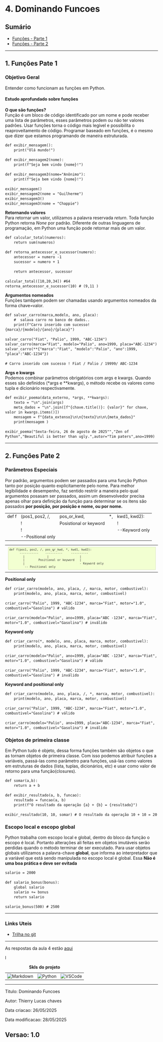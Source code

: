 # 4. Dominando Funcoes
## Sumário 
- [Funções - Parte 1](#1-funções-pate-1)
- [Funções - Parte 2](#2-funções-pate-2)
---
## 1. Funções Pate 1 
### Objetivo Geral 
Entender como funcionam as funções em Python. 
#### Estudo aprofundado sobre funções 
**O que são funções?**  
Função é um bloco de código identificado por um nome e pode receber uma lista de parâmetros, esses parâmetros podem ou não ter valores padrões. Usar funções torna o código mais legível e possibilita o reaproveitamento de código. Programar baseado em funções, é o mesmo que dizer que estamos programando de maneira estruturada.  
```
def exibir_mensagem():
    print("Olá mundo!")

def exibir_mensagem2(nome):
    print(f"Seja bem vindo {nome}!")

def exibir_mensagem3(nome="Anônimo"):
    print(f"Seja bem vindo {nome}!")

exibir_mensagem()
exibir_mensagem2(nome = "Guilherme")
exibir_mensagem3()
exibir_mensagem3(nome = "Chappie")
```  
**Retornando valores**  
Para retornar um valor, utilizamos a palavra reservada *return*. Toda função Python retorna *None* por padrão. Diferente de outras linguagens de programação, em Python uma função pode retornar mais de um valor. 
```
def calcular_total(numeros):
    return sum(numeros)

def retorna_antecessor_e_sucessor(numero):
    antecessor = numero -1
    sucessor = numero + 1

    return antecessor, sucessor 

calcular_total([10,20,34]) #64
retorna_antecessor_e_sucessor(10) # (9,11 )
```  
**Argumentos nomeados**  
Funções tambpem podem ser chamadas usando argumentos nomeados da forma chave=valor.
```
def salvar_carro(marca,modelo, ano, placa):
    #  salava carro no banco de dados..
    print(f"Carro inserido com sucesso! {marca}/{modelo}/{ano}/{placa}")

salvar_carro("Fiat", "Palio", 1999, "ABC-1234")
salvar_carro(marca="Fiat", modelo="Palio", ano=1999, placa="ABC-1234")
salvar_carro(**{"marca":"Fiat", "modelo":"Palio", "ano":1999, "placa":"ABC-1234"})

# Carro inserido com sucesso ! Fiat / Palio / 19999/ ABC-1234
```  
**Args e kwargs**  
Podemos combinar parâmetros obrigatórios com args e kwargs. Quando esses são definidos (*args e **kwargs), o método recebe os valores como tupla e dicionário respectivamente.  
```
def exibir_poema(data_externo, *args, **kwargs):
    texto = "\n".join(args)
    meta_dados = "\n".join([f"{chave.title()}: {valor}" for chave, valor in kwargs.items()])
    mensagem = f"{data_extenso}\n\n{texto}\n\n\{meta_dados}"
    print(mensagem )

exibir_poema("Sexta-feira, 26 de agosto de 2025"","Zen of Python","Beautiful is better than ugly.",autor="Tim paters",ano=1999)
```
---
## 2. Funções Pate 2 
### Parâmetros Especiais
Por padrão, argumentos podem ser passados para uma função Python tanto por posição quanto explicitamente pelo nome. Para melhor legibilidade e desempenho, faz sentido restriir a maneira pelo qual argumentos posasam ser passados, assim um desenvolvedor precisa apenas olhar para definição da função para determinar se os itens são passados **por posição, por posição e nome, ou por nome.**  

| | | | | |
| -- | -- | -- | -- | -- |
| def f | (pos1, pos2, /,| pos_or_kwd, | *, | kwd1, kwd2): |
| | ! | Posistional or keyword | | ! |
| | ! | | | --Keyword only |
| | --Positional only |  

<table style="text-align: center; width: 100%;"> 
<tr>
    <td style="text-align: center;">
    <img src="imgs\image.png">
    </td>
</tr>
</table>


**Positional only**
```
def criar_carro(modelo, ano, placa, /, marca, motor, combustivel):
    print(modelo, ano, placa, marca, motor, combustivel)

criar_carro("Palio", 1999, "ABC-1234", marca="Fiat", motor="1.0", combustivel="Gasolina") # válido

criar_carro(modelo="Palio", ano=1999, placa="ABC -1234", marca="Fiat", 
motor="1.0", combustivel="Gasolina") # inválido

```

**Keyword only**
```
def criar_carro(*, modelo, ano, placa, marca, motor, combustivel):
    print(modelo, ano, placa, marca, motor, combustivel)

criar_carro(modelo="Palio", ano=1999, placa="ABC -1234", marca="Fiat", 
motor="1.0", combustivel="Gasolina") # válido

criar_carro("Palio", 1999, "ABC-1234", marca="Fiat", motor="1.0", combustivel="Gasolina") # inválido

```

**Keyword and positional only**
```
def criar_carro(modelo, ano, placa, /, *, marca, motor, combustivel):
    print(modelo, ano, placa, marca, motor, combustivel)

criar_carro("Palio", 1999, "ABC-1234", marca="Fiat", motor="1.0", combustivel="Gasolina") # válido

criar_carro(modelo="Palio", ano=1999, placa="ABC-1234", marca="Fiat", motor="1.0", combustivel="Gasolina") # inválido

```  
### Objetos de primeira classe 
Em Python tudo é objeto, dessa forma funções também são objetos o que as tornam objetos de primeira classe. Com isso podemos atribuir funções a variáveis, passá-las como parâmetro para funções, usá-las como valores em estruturas de dados (lista, tuplas, dicionários, etc) e usar como valor de retorno para uma função(closures).

```
def somar(a,b):
    return a + b

def exibir_resultado(a, b, funcao):
    resultado = funcao(a, b)
    print(f"O resultado da operação {a} + {b} = {resultado}")

exibir_resultado(10, 10, somar) # O resultado da operação 10 + 10 = 20
```
### Escopo local e escopo global 
Python trabalha com escopo local e global, dentro do bloco da função o escopo é local. Portanto alterações ali feitas em objetos imutáveis serão perdidas quando o método terminar de ser executado. Para usar objetos globais utilizamos a palavra-chave **global**, que informa ao interpretador que a variável que está sendo manipulada no escopo local é global. Essa **Não é uma boa prática e deve ser evitada**  
```
salario = 2000

def salario_bonus(bonus):
    global salario 
    salario += bonus
    return salario 

salario_bonus(500) # 2500
``` 
--- 

### Links Uteis
- [Trilha no git](https://github.com/digitalinnovationone/trilha-python-dio)

---
As respostas da aula 4 estão [aqui](IMGS)

<table style="text-align: center; width: 100%;"> l
<caption><b>Skls do projeto </b></caption>
<tr>
    <td style="text-align: center;">
    <img alt="Markdown" src="https://img.shields.io/badge/markdown-%23000000.svg?style=for-the-badge&logo=markdown&logoColor=white"/>
    </td>
    <td style="text-align: center;">
    <img alt="Python" src="https://img.shields.io/badge/python-3670A0?style=for-the-badge&logo=python&logoColor=ffdd54"/>
    </td>
    <td style="text-align: center;">
    <img alt="VSCode" src="https://img.shields.io/badge/Visual%20Studio%20Code-0078d7.svg?style=for-the-badge&logo=visual-studio-code&logoColor=white"/>
    </td>
<tr> 
</table>

---
Titulo: Dominando Funcoes 

Autor: Thierry Lucas chaves

Data criacao: 26/05/2025

Data modificacao: 28/05/2025

Versao: 1.0  
---